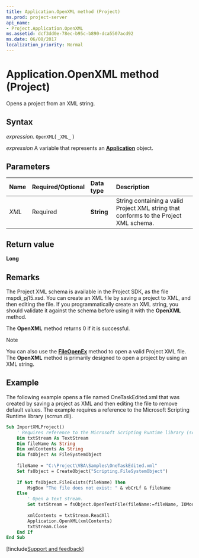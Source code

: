 ```yaml
---
title: Application.OpenXML method (Project)
ms.prod: project-server
api_name:
- Project.Application.OpenXML
ms.assetid: dcf3dd0e-78ec-b95c-b890-dca5507acd92
ms.date: 06/08/2017
localization_priority: Normal
---
```



# Application.OpenXML method (Project)

Opens a project from an XML string.


## Syntax

_expression_. `OpenXML`( `_XML_` )

_expression_ A variable that represents an **[Application](Project.Application.md)** object.


## Parameters



|Name|Required/Optional|Data type|Description|
|:-----|:-----|:-----|:-----|
| _XML_|Required|**String**|String containing a valid Project XML string that conforms to the Project XML schema.|

## Return value

 **Long**


## Remarks

The Project XML schema is available in the Project SDK, as the file mspdi_pj15.xsd. You can create an XML file by saving a project to XML, and then editing the file. If you programmatically create an XML string, you should validate it against the schema before using it with the  **OpenXML** method.

The  **OpenXML** method returns 0 if it is successful.


> [!NOTE] 
> You can also use the  **[FileOpenEx](Project.Application.FileOpenEx.md)** method to open a valid Project XML file. The **OpenXML** method is primarily designed to open a project by using an XML string.


## Example

The following example opens a file named OneTaskEdited.xml that was created by saving a project as XML and then editing the file to remove default values. The example requires a reference to the Microsoft Scripting Runtime library (scrrun.dll).


```vb
Sub ImportXMLProject() 
    ' Requires reference to the Microsoft Scripting Runtime library (scrrun.dll). 
    Dim txtStream As TextStream 
    Dim fileName As String 
    Dim xmlContents As String 
    Dim fsObject As FileSystemObject 
 
    fileName = "C:\Project\VBA\Samples\OneTaskEdited.xml" 
    Set fsObject = CreateObject("Scripting.FileSystemObject") 
 
    If Not fsObject.FileExists(fileName) Then 
        MsgBox "The file does not exist: " & vbCrLf & fileName 
    Else 
        ' Open a text stream. 
        Set txtStream = fsObject.OpenTextFile(fileName:=fileName, IOMode:=ForReading) 
 
        xmlContents = txtStream.ReadAll 
        Application.OpenXML(xmlContents) 
        txtStream.Close 
    End If 
End Sub
```

[!include[Support and feedback](~/includes/feedback-boilerplate.md)]